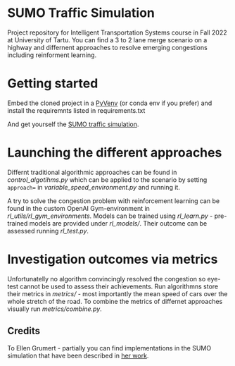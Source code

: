# SUMO Traffic Simulation
Project repository for Intelligent Transportation Systems course in Fall 2022 at University of Tartu.
You can find a 3 to 2 lane merge scenario on a highway and differnent approaches to resolve emerging congestions including reinforment learning.

# Getting started
Embed the cloned project in a [PyVenv](https://docs.python.org/3/library/venv.html) (or conda env if you prefer) and install the requiremnts listed in requirements.txt

And get yourself the [SUMO traffic simulation](https://www.eclipse.org/sumo/).

# Launching the different approaches

Differnt traditional algorithmic approaches can be found in *control_algotihms.py* which can be applied to the scenario by setting `approach=` in *variable_speed_environment.py* and running it.

A try to solve the congestion problem with reinforcement learning can be found in the custom OpenAI Gym-environment in *rl_utils/rl_gym_environments*. Models can be trained using *rl_learn.py* - pre-trained models are provided under *rl_models/*. Their outcome can be assessed running *rl_test.py*.

# Investigation outcomes via metrics

Unfortunatelly no algorithm convincingly resolved the congestion so eye-test cannot be used to assess their achievements. Run algorithmns store their metrics in *metrics/* - most importantly the mean speed of cars over the whole stretch of the road. To combine the metrics of differnet approaches visually run *metrics/combine.py*.

## Credits

To Ellen Grumert - partially you can find implementations in the SUMO simulation that have been described in  [her work](http://vti.diva-portal.org/smash/get/diva2:794891/FULLTEXT01.pdf).
